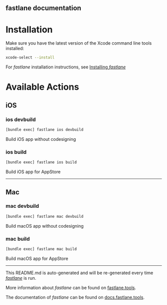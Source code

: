 fastlane documentation
----

# Installation

Make sure you have the latest version of the Xcode command line tools installed:

```sh
xcode-select --install
```

For _fastlane_ installation instructions, see [Installing _fastlane_](https://docs.fastlane.tools/#installing-fastlane)

# Available Actions

## iOS

### ios devbuild

```sh
[bundle exec] fastlane ios devbuild
```

Build iOS app without codesigning

### ios build

```sh
[bundle exec] fastlane ios build
```

Build iOS app for AppStore

----


## Mac

### mac devbuild

```sh
[bundle exec] fastlane mac devbuild
```

Build macOS app without codesigning

### mac build

```sh
[bundle exec] fastlane mac build
```

Build macOS app for AppStore

----

This README.md is auto-generated and will be re-generated every time [_fastlane_](https://fastlane.tools) is run.

More information about _fastlane_ can be found on [fastlane.tools](https://fastlane.tools).

The documentation of _fastlane_ can be found on [docs.fastlane.tools](https://docs.fastlane.tools).
